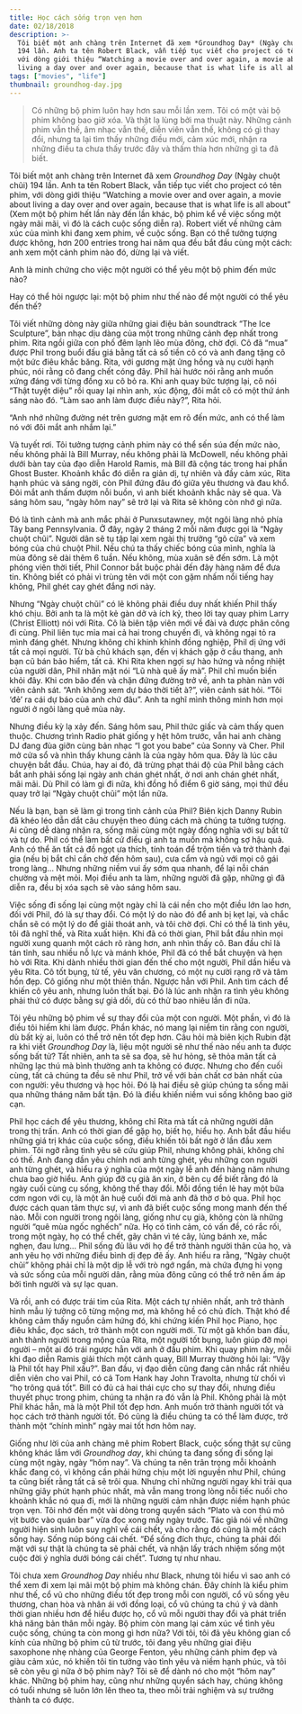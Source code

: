 ```yaml
---
title: Học cách sống trọn vẹn hơn
date: 02/18/2018
description: >-
  Tôi biết một anh chàng trên Internet đã xem *Groundhog Day* (Ngày chuột chũi)
  194 lần. Anh ta tên Robert Black, vẫn tiếp tục viết cho project có tên phim,
  với dòng giới thiệu “Watching a movie over and over again, a movie about
  living a day over and over again, because that is what life is all about”...
tags: ["movies", "life"]
thumbnail: groundhog-day.jpg
---
```


> Có những bộ phim luôn hay hơn sau mỗi lần xem. Tôi có một vài bộ phim không bao giờ xóa. Và thật lạ lùng bởi ma thuật này. Những cảnh phim vẫn thế, âm nhạc vẫn thế, diễn viên vẫn thế, không có gì thay đổi, nhưng ta lại tìm thấy những điều mới, cảm xúc mới, nhận ra những điều ta chưa thấy trước đây và thấm thía hơn những gì ta đã biết.

Tôi biết một anh chàng trên Internet đã xem *Groundhog Day* (Ngày chuột chũi) 194 lần. Anh ta tên Robert Black, vẫn tiếp tục viết cho project có tên phim, với dòng giới thiệu “Watching a movie over and over again, a movie about living a day over and over again, because that is what life is all about” (Xem một bộ phim hết lần này đến lần khác, bộ phim kể về việc sống một ngày mãi mãi, vì đó là cách cuộc sống diễn ra). Robert viết về những cảm xúc của mình khi đang xem phim, về cuộc sống. Bạn có thể tưởng tượng được không, hơn 200 entries trong hai năm qua đều bắt đầu cùng một cách: anh xem một cảnh phim nào đó, dừng lại và viết.

Anh là minh chứng cho việc một người có thể yêu một bộ phim đến mức nào?

Hay có thể hỏi ngược lại: một bộ phim như thế nào để một người có thể yêu đến thế?

Tôi viết những dòng này giữa những giai điệu bản soundtrack “The Ice Sculpture”, bản nhạc dịu dàng của một trong những cảnh đẹp nhất trong phim. Rita ngồi giữa con phố đêm lạnh lẽo mùa đông, chờ đợi. Cô đã “mua” được Phil trong buổi đấu giá bằng tất cả số tiền cô có và anh đang tặng cô một bức điêu khắc băng. Rita, với gương mặt ửng hồng và nụ cười hạnh phúc, nói rằng cô đang chết cóng đây. Phil hài hước nói rằng anh muốn xứng đáng với từng đồng xu cô bỏ ra. Khi anh quay bức tượng lại, cô nói “Thật tuyệt diệu” rồi quay lại nhìn anh, xúc động, đôi mắt cô có một thứ ánh sáng nào đó. “Làm sao anh làm được điều này?”, Rita hỏi.

“Anh nhớ những đường nét trên gương mặt em rõ đến mức, anh có thể làm nó với đôi mắt anh nhắm lại.”

Và tuyết rơi. Tôi tưởng tượng cảnh phim này có thể sến súa đến mức nào, nếu không phải là Bill Murray, nếu không phải là McDowell, nếu không phải dưới bàn tay của đạo diễn Harold Ramis, mà Bill đã cộng tác trong hai phần Ghost Buster. Khoảnh khắc đó diễn ra giản dị, tự nhiên và đầy cảm xúc, Rita hạnh phúc và sáng ngời, còn Phil đứng đâu đó giữa yêu thương và đau khổ. Đôi mắt anh thấm đượm nỗi buồn, vì anh biết khoảnh khắc này sẽ qua. Và sáng hôm sau, “ngày hôm nay” sẽ trở lại và Rita sẽ không còn nhớ gì nữa.

Đó là tình cảnh mà anh mắc phải ở Punxsutawney, một ngôi làng nhỏ phía Tây bang Pennsylvania. Ở đây, ngày 2 tháng 2 mỗi năm được gọi là “Ngày chuột chũi”. Người dân sẽ tụ tập lại xem ngài thị trưởng “gõ cửa” và xem bóng của chú chuột Phil. Nếu chú ta thấy chiếc bóng của mình, nghĩa là mùa đông sẽ dài thêm 6 tuần. Nếu không, mùa xuân sẽ đến sớm. Là một phóng viên thời tiết, Phil Connor bắt buộc phải đến đây hàng năm để đưa tin. Không biết có phải vì trùng tên với một con gặm nhấm nổi tiếng hay không, Phil ghét cay ghét đắng nơi này.

Nhưng “Ngày chuột chũi” có lẽ không phải điều duy nhất khiến Phil thấy khó chịu. Bởi anh ta là một kẻ gàn dở và ích kỷ, theo lời tay quay phim Larry (Christ Elliott) nói với Rita. Cô là biên tập viên mới về đài và được phân công đi cùng. Phil liên tục mỉa mai cả hai trong chuyến đi, và không ngại tỏ ra mình đáng ghét. Nhưng không chỉ khinh khỉnh đồng nghiệp, Phil dị ứng với tất cả mọi người. Từ bà chủ khách sạn, đến vị khách gặp ở cầu thang, anh bạn cũ bán bảo hiểm, tất cả. Khi Rita khen ngợi sự hào hứng và nồng nhiệt của người dân, Phil nhăn mặt nói “Lũ nhà quê ấy mà”. Phil chỉ muốn biến khỏi đây. Khi cơn bão đến và chặn đứng đường trở về, anh ta phàn nàn với viên cảnh sát. “Anh không xem dự báo thời tiết à?”, viên cảnh sát hỏi. “Tôi ‘đẻ’ ra cái dự báo của anh chứ đâu”. Anh ta nghĩ mình thông minh hơn mọi người ở ngôi làng quê mùa này.

Nhưng điều kỳ lạ xảy đến. Sáng hôm sau, Phil thức giấc và cảm thấy quen thuộc. Chương trình Radio phát giống y hệt hôm trước, vẫn hai anh chàng DJ đang đùa giỡn cùng bản nhạc “I got you babe” của Sonny và Cher. Phil mở cửa sổ và nhìn thấy khung cảnh là của ngày hôm qua. Đây là lúc câu chuyện bắt đầu. Chúa, hay ai đó, đã trừng phạt thái độ của Phil bằng cách bắt anh phải sống lại ngày anh chán ghét nhất, ở nơi anh chán ghét nhất, mãi mãi. Dù Phil có làm gì đi nữa, khi đồng hồ điểm 6 giờ sáng, mọi thứ đều quay trở lại “Ngày chuột chũi” một lần nữa.

Nếu là bạn, bạn sẽ làm gì trong tình cảnh của Phil? Biên kịch Danny Rubin đã khéo léo dẫn dắt câu chuyện theo đúng cách mà chúng ta tưởng tượng. Ai cũng dễ dàng nhận ra, sống mãi cùng một ngày đồng nghĩa với sự bất tử và tự do. Phil có thể làm bất cứ điều gì anh ta muốn mà không sợ hậu quả. Anh có thể ăn tất cả đồ ngọt ưa thích, tính toán để trộm tiền và trở thành đại gia (nếu bị bắt chỉ cần chờ đến hôm sau), cưa cẩm và ngủ với mọi cô gái trong làng… Nhưng những niềm vui ấy sớm qua nhanh, để lại nỗi chán chường và mệt mỏi. Mọi điều anh ta làm, những người đã gặp, những gì đã diễn ra, đều bị xóa sạch sẽ vào sáng hôm sau.

Việc sống đi sống lại cùng một ngày chỉ là cái nền cho một điều lớn lao hơn, đối với Phil, đó là sự thay đổi. Có một lý do nào đó để anh bị kẹt lại, và chắc chắn sẽ có một lý do để giải thoát anh, và tôi chờ đợi. Chỉ có thể là tình yêu, tôi đã nghĩ thế, và Rita xuất hiện. Khi đã có thời gian, Phil bắt đầu nhìn mọi người xung quanh một cách rõ ràng hơn, anh nhìn thấy cô. Ban đầu chỉ là tán tỉnh, sau nhiều nỗ lực và mánh khóe, Phil đã có thể bắt chuyện và hẹn hò với Rita. Khi dành nhiều thời gian đến thế cho một người, Phil dần hiểu và yêu Rita. Cô tốt bụng, tử tế, yêu văn chương, có một nụ cười rạng rỡ và tâm hồn đẹp. Cô giống như một thiên thần. Ngược hẳn với Phil. Anh tìm cách để khiến cô yêu anh, nhưng luôn thất bại. Đó là lúc anh nhận ra tình yêu không phải thứ có được bằng sự giả dối, dù có thử bao nhiêu lần đi nữa.

Tôi yêu những bộ phim về sự thay đổi của một con người. Một phần, vì đó là điều tôi hiếm khi làm được. Phần khác, nó mang lại niềm tin rằng con người, dù bất kỳ ai, luôn có thể trở nên tốt đẹp hơn. Câu hỏi mà biên kịch Rubin đặt ra khi viết *Groundhog Day* là, liệu một người sẽ như thế nào nếu anh ta được sống bất tử? Tất nhiên, anh ta sẽ sa đọa, sẽ hư hỏng, sẽ thỏa mãn tất cả những lạc thú mà bình thường anh ta không có được. Nhưng cho đến cuối cùng, tất cả chúng ta đều sẽ như Phil, trở về với bản chất cơ bản nhất của con người: yêu thương và học hỏi. Đó là hai điều sẽ giúp chúng ta sống mãi qua những tháng năm bất tận. Đó là điều khiến niềm vui sống không bao giờ cạn.

Phil học cách để yêu thương, không chỉ Rita mà tất cả những người dân trong thị trấn. Anh có thời gian để gặp họ, biết họ, hiểu họ. Anh bắt đầu hiểu những giá trị khác của cuộc sống, điều khiến tôi bất ngờ ở lần đầu xem phim. Tôi ngỡ rằng tình yêu sẽ cứu giúp Phil, nhưng không phải, không chỉ có thế. Anh đang dần yêu chính nơi anh từng ghét, yêu những con người anh từng ghét, và hiểu ra ý nghĩa của một ngày lễ anh đến hàng năm nhưng chưa bao giờ hiểu. Anh giúp đỡ cụ già ăn xin, ở bên cụ để biết rằng đó là ngày cuối cùng cụ sống, không thể thay đổi. Mỗi đồng tiền lẻ hay một bữa cơm ngon với cụ, là một ân huệ cuối đời mà anh đã thờ ơ bỏ qua. Phil học được cách quan tâm thực sự, vì anh đã biết cuộc sống mong manh đến thế nào. Mỗi con người trong ngôi làng, giống như cụ già, không còn là những người “quê mùa ngốc nghếch” nữa. Họ có tình cảm, có vấn đề, có rắc rối, trong một ngày, họ có thể chết, gãy chân vì té cây, lủng bánh xe, mắc nghẹn, đau lưng… Phil sống đủ lâu với họ để trở thành người thân của họ, và anh yêu họ với những điều bình dị đẹp đẽ ấy. Anh hiểu ra rằng, “Ngày chuột chũi” không phải chỉ là một dịp lễ với trò ngớ ngẩn, mà chứa đựng hi vọng và sức sống của mỗi người dân, rằng mùa đông cũng có thể trở nên ấm áp bởi tình người và sự lạc quan.

Và rồi, anh có được trái tim của Rita. Một cách tự nhiên nhất, anh trở thành hình mẫu lý tưởng cô từng mộng mơ, mà không hề có chủ đích. Thật khó để không cảm thấy nguồn cảm hứng đó, khi chứng kiến Phil học Piano, học điêu khắc, đọc sách, trở thành một con người mới. Từ một gã khốn ban đầu, anh thành người trong mộng của Rita, một người tốt bụng, luôn giúp đỡ mọi người – một ai đó trái ngược hẳn với anh ở đầu phim. Khi quay phim này, mỗi khi đạo diễn Ramis giải thích một cảnh quay, Bill Murray thường hỏi lại: “Vậy là Phil tốt hay Phil xấu?”. Ban đầu, vị đạo diễn cũng đang cân nhắc rất nhiều diễn viên cho vai Phil, có cả Tom Hank hay John Travolta, nhưng từ chối vì “họ trông quá tốt”. Bill có đủ cả hai thái cực cho sự thay đổi, nhưng điều thuyết phục trong phim, chúng ta nhận ra đó vẫn là Phil. Không phải là một Phil khác hẳn, mà là một Phil tốt đẹp hơn. Anh muốn trở thành người tốt và học cách trở thành người tốt. Đó cũng là điều chúng ta có thể làm được, trở thành một “chính mình” ngày mai tốt hơn hôm nay.

Giống như lời của anh chàng mê phim Robert Black, cuộc sống thật sự cũng không khác lắm với *Groundhog day*, khi chúng ta đang sống đi sống lại cùng một ngày, ngày “hôm nay”. Và chúng ta nên trân trọng mỗi khoảnh khắc đang có, vì không cần phải hứng chịu một lời nguyền như Phil, chúng ta cũng biết rằng tất cả sẽ trôi qua. Nhưng chỉ những người ngay khi trải qua những giây phút hạnh phúc nhất, mà vẫn mang trong lòng nỗi tiếc nuối cho khoảnh khắc nó qua đi, mới là những người cảm nhận được niềm hạnh phúc trọn vẹn. Tôi nhớ đến một vài dòng trong quyển sách “Plato và con thú mỏ vịt bước vào quán bar” vừa đọc xong mấy ngày trước. Tác giả nói về những người hiện sinh luôn suy nghĩ về cái chết, và cho rằng đó cũng là một cách sống hay. Sống núp bóng cái chết. “Để sống đích thực, chúng ta phải đối mặt với sự thật là chúng ta sẽ phải chết, và nhận lấy trách nhiệm sống một cuộc đời ý nghĩa dưới bóng cái chết”. Tương tự như nhau.

Tôi chưa xem *Groundhog Day* nhiều như Black, nhưng tôi hiểu vì sao anh có thể xem đi xem lại mãi một bộ phim mà không chán. Đây chính là kiểu phim như thế, cổ vũ cho những điều tốt đẹp trong mỗi con người, cổ vũ sống yêu thương, chan hòa và nhân ái với đồng loại, cổ vũ chúng ta chú ý và dành thời gian nhiều hơn để hiểu được họ, cổ vũ mỗi người thay đổi và phát triển khả năng bản thân mỗi ngày. Bộ phim còn mang lại cảm xúc về tình yêu cuộc sống, chúng ta còn mong gì hơn nữa? Với tôi, tôi đã yêu không gian cổ kính của những bộ phim cũ từ trước, tôi đang yêu những giai điệu saxophone nhẹ nhàng của George Fenton, yêu những cảnh phim đẹp và giàu cảm xúc, nó khiến tôi tin tưởng vào tình yêu và niềm hạnh phúc, và tôi sẽ còn yêu gì nữa ở bộ phim này? Tôi sẽ để dành nó cho một “hôm nay” khác. Những bộ phim hay, cũng như những quyển sách hay, chúng không có tuổi nhưng sẽ luôn lớn lên theo ta, theo mỗi trải nghiệm và sự trưởng thành ta có được.
